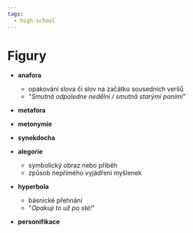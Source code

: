 ```yaml
---
tags:
  - high-school
---
```

# Figury
- **anafora**
	- opakování slova či slov na začátku sousedních veršů
	- "*Smutná odpoledne nedělní / smutná starými paními*"

- **metafora**
- **metonymie**
- **synekdocha**
- **alegorie**
	- symbolický obraz nebo příběh
	- způsob nepřímého vyjádření myšlenek
- **hyperbola**
	- básnické přehnání
	- "*Opakuji to už po sté!*"
- **personifikace**